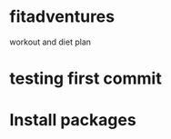 # fitadventures
workout and diet plan

# testing first commit

# Install packages

<!--   
ng new <app_name>
ng g c <component name>
npm init
npm i express --save
 -->
